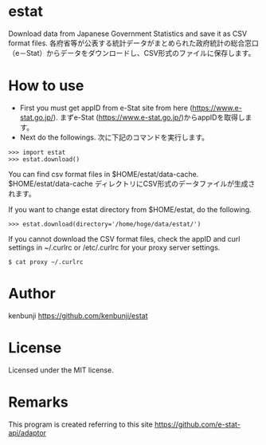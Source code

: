 # estat
Download data from Japanese Government Statistics and save it as CSV format files.
各府省等が公表する統計データがまとめられた政府統計の総合窓口（e－Stat）からデータをダウンロードし、CSV形式のファイルに保存します。

# How to use
* First you must get appID from e-Stat site from here (https://www.e-stat.go.jp/).
まずe-Stat (https://www.e-stat.go.jp/)からappIDを取得します。
* Next do the followings.
次に下記のコマンドを実行します。
```
>>> import estat
>>> estat.download()
```
You can find csv format files in $HOME/estat/data-cache.
$HOME/estat/data-cache ディレクトリにCSV形式のデータファイルが生成されます。

If you want to change estat directory from $HOME/estat, do the following.
```
>>> estat.download(directory='/home/hoge/data/estat/')
```
If you cannot download the CSV format files,
check the appID and curl settings in ~/.curlrc or /etc/.curlrc for your proxy server settings.
```
$ cat proxy ~/.curlrc
```

# Author
kenbunji
https://github.com/kenbunji/estat

# License
Licensed under the MIT license.

# Remarks
This program is created referring to this site
https://github.com/e-stat-api/adaptor

